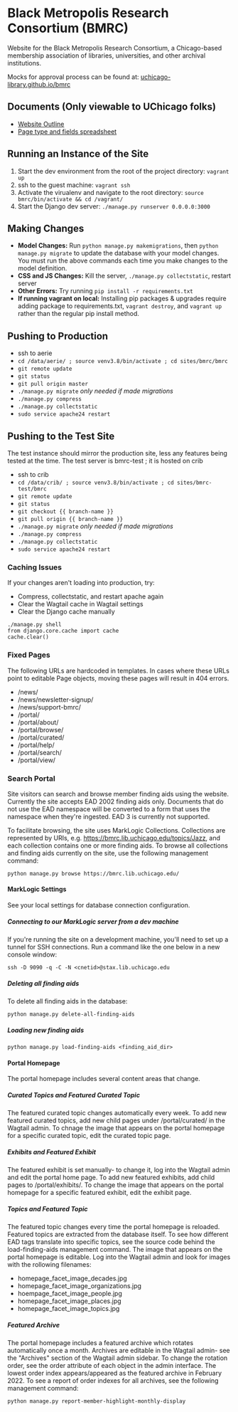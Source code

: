 # Black Metropolis Research Consortium (BMRC)
Website for the Black Metropolis Research Consortium, a Chicago-based membership association of libraries, universities, and other archival institutions.

Mocks for approval process can be found at: [uchicago-library.github.io/bmrc](https://uchicago-library.github.io/bmrc/)

## Documents (Only viewable to UChicago folks)
- [Website Outline](https://docs.google.com/document/d/1_VEq3KSWbJupeK4teEwiOB22VByQfsOGfSR58NHVGEA/edit?usp=sharing)
- [Page type and fields spreadsheet](https://docs.google.com/spreadsheets/d/1XU3JF7Jg0Jmz4B1g-nnjS_5EVP10BqgrcqcazXWHzLM/edit?usp=sharing)

## Running an Instance of the Site
1. Start the dev environment from the root of the project directory: `vagrant up`
5. ssh to the guest machine: `vagrant ssh`
6. Activate the virualenv and navigate to the root directory: `source bmrc/bin/activate && cd /vagrant/`
7. Start the Django dev server: `./manage.py runserver 0.0.0.0:3000`

## Making Changes
- **Model Changes:** Run `python manage.py makemigrations`, then `python manage.py migrate` to update the database with your model changes. You must run the above commands each time you make changes to the model definition.
- **CSS and JS Changes:** Kill the server, `./manage.py collectstatic`, restart server
- **Other Errors:** Try running `pip install -r requirements.txt`
- **If running vagrant on local:** Installing pip packages & upgrades require adding package to requirements.txt, `vagrant destroy`, and `vagrant up` rather than the regular pip install method.

## Pushing to Production
- ssh to aerie
- `cd /data/aerie/ ; source venv3.8/bin/activate ; cd sites/bmrc/bmrc`
- `git remote update`
- `git status`
- `git pull origin master`
- `./manage.py migrate` _only needed if made migrations_
- `./manage.py compress`
- `./manage.py collectstatic`
- `sudo service apache24 restart`

## Pushing to the Test Site
The test instance should mirror the production site, less any features being tested at the time. The test server is bmrc-test ; it is hosted on crib
- ssh to crib
- `cd /data/crib/ ; source venv3.8/bin/activate ; cd sites/bmrc-test/bmrc`
- `git remote update`
- `git status`
- `git checkout {{ branch-name }}`
- `git pull origin {{ branch-name }}`
- `./manage.py migrate` _only needed if made migrations_
- `./manage.py compress`
- `./manage.py collectstatic`
- `sudo service apache24 restart`

### Caching Issues
If your changes aren't loading into production, try:
- Compress, collectstatic, and restart apache again
- Clear the Wagtail cache in Wagtail settings
- Clear the Django cache manually
```
./manage.py shell
from django.core.cache import cache
cache.clear()
```

### Fixed Pages

The following URLs are hardcoded in templates. In cases where these URLs point
to editable Page objects, moving these pages will result in 404 errors. 

- /news/
- /news/newsletter-signup/
- /news/support-bmrc/
- /portal/
- /portal/about/
- /portal/browse/
- /portal/curated/
- /portal/help/
- /portal/search/
- /portal/view/

### Search Portal

Site visitors can search and browse member finding aids using the website.
Currently the site accepts EAD 2002 finding aids only. Documents that do not
use the EAD namespace will be converted to a form that uses the namespace
when they're ingested. EAD 3 is currently not supported. 

To facilitate browsing, the site uses MarkLogic Collections. Collections are
represented by URIs, e.g. https://bmrc.lib.uchicago.edu/topics/Jazz, and each
collection contains one or more finding aids. To browse all collections and 
finding aids currently on the site, use the following management command:

```console
python manage.py browse https://bmrc.lib.uchicago.edu/
```

#### MarkLogic Settings

See your local settings for database connection configuration.

##### Connecting to our MarkLogic server from a dev machine

If you're running the site on a development machine, you'll need to set up a 
tunnel for SSH connections. Run a command like the one below in a new console
window:

```console
ssh -D 9090 -q -C -N <cnetid>@stax.lib.uchicago.edu
```

##### Deleting all finding aids

To delete all finding aids in the database:

```console
python manage.py delete-all-finding-aids
```

##### Loading new finding aids

```console
python manage.py load-finding-aids <finding_aid_dir>
```

#### Portal Homepage

The portal homepage includes several content areas that change. 

##### Curated Topics and Featured Curated Topic

The featured curated topic changes automatically every week. To add new featured curated topics, add new child pages under /portal/curated/ in the Wagtail admin. To chnage the image that appears on the portal homepage for a specific curated
topic, edit the curated topic page.  

##### Exhibits and Featured Exhibit

The featured exhibit is set manually- to change it, log into the Wagtail admin and edit the portal home page. To add new featured exhibits, add child pages to /portal/exhibits/. To change the image that appears on the portal homepage for a specific featured
exhibit, edit the exhibit page.

##### Topics and Featured Topic

The featured topic changes every time the portal homepage is reloaded. Featured topics are extracted from the database itself. To see how different EAD tags translate into specific topics, see the source code behind the load-finding-aids management command. The image that appears on the portal homepage is editable. Log into the Wagtail admin and look for images with the rollowing filenames:

- homepage_facet_image_decades.jpg
- homepage_facet_image_organizations.jpg
- hoempage_facet_image_people.jpg
- homepage_facet_image_places.jpg
- homepage_facet_image_topics.jpg

##### Featured Archive
The portal homepage includes a featured archive which rotates automatically
once a month. Archives are editable in the Wagtail admin- see the "Archives"
section of the Wagtail admin sidebar. To change the rotation order, see the
order attribute of each object in the admin interface. The lowest order index
appears/appeared as the featured archive in February 2022. To see a report
of order indexes for all archives, see the following management command:

```console
python manage.py report-member-highlight-monthly-display
```


